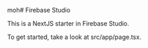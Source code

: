 moh# Firebase Studio

This is a NextJS starter in Firebase Studio.

To get started, take a look at src/app/page.tsx.
